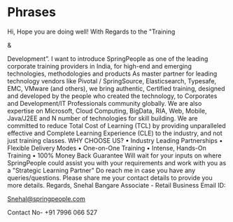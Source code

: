 # Phrases

Hi, Hope you are doing well! With Regards to the "Training 

&

 Development”. I want to introduce SpringPeople as one of the leading corporate training providers in India, for high-end and emerging technologies, methodologies and products As master partner for leading technology vendors like Pivotal / SpringSource, Elasticsearch, Typesafe, EMC, VMware \(and others\), we bring authentic, Certified training, designed and developed by the people who created the technology, to Corporates and Development/IT Professionals community globally. We are also expertise on Microsoft, Cloud Computing, BigData, RIA, Web, Mobile, Java/J2EE and N number of technologies for skill building. We are committed to reduce Total Cost of Learning \(TCL\) by providing unparalleled effective and Complete Learning Experience \(CLE\) to the industry, and not just training classes. WHY CHOOSE US? • Industry Leading Partnerships • Flexible Delivery Modes • One-on-One Training • Intense, Hands-On Training • 100% Money Back Guarantee Will wait for your inputs on where SpringPeople could assist you with your requirements and work with you as a "Strategic Learning Partner" Do reach me in case you have any queries/questions. Please share me your contact details to provide you more details. Regards, Snehal Bangare Associate - Retail Business Email ID:

[Snehal@springpeople.com](mailto:Snehal@springpeople.com)

Contact No- +91 7996 066 527



